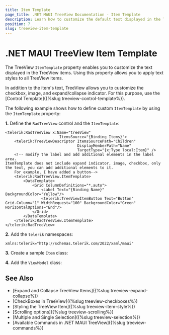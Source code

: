 ```yaml
---
title: Item Template
page_title: .NET MAUI TreeView Documentation - Item Template
description: Learn how to customize the default text displayed in the Telerik .NET MAUI TreeView control by using the item template. 
position: 7
slug: treeview-item-template
---
```


# .NET MAUI TreeView Item Template

The TreeView `ItemTemplate` property enables you to customize the text displayed in the TreeView items. Using this property allows you to apply text styles to all TreeView items.

In addition to the item's text, TreeView allows you to customize the checkbox, image, and expand/collapse indicator. For this purpose, use the [Control Template]({%slug treeview-control-template%}).

The following example shows how to define custom `ItemTemplate` by using the `ItemTemplate` property: 

**1.** Define the `RadTreeView` control and the `ItemTemplate`: 

```XAML
<telerik:RadTreeView x:Name="treeView" 
                        ItemsSource="{Binding Items}">
    <telerik:TreeViewDescriptor ItemsSourcePath="Children"
                                DisplayMemberPath="Name"
                                TargetType="{x:Type local:Item}" />
    <!-- modify the label and add additional elements in the label area.
ItemTemplate does not include expand indicator, image, checkbox, only the text, you can add additional elements to it.
    For example, I have added a button-->
    <telerik:RadTreeView.ItemTemplate>
        <DataTemplate>
            <Grid ColumnDefinitions="*,auto">
                <Label Text="{Binding Name}" BackgroundColor="Yellow"/>
                <telerik:TreeViewItemButton Text="Button" Grid.Column="1" WidthRequest="100" BackgroundColor="Green" HorizontalOptions="End"/>
            </Grid>
        </DataTemplate>
    </telerik:RadTreeView.ItemTemplate>
</telerik:RadTreeView>
```

**2.** Add the `telerik` namespaces:

```XAML
xmlns:telerik="http://schemas.telerik.com/2022/xaml/maui"
```

**3.** Create a sample `Item` class:

<snippet id='treeview-getting-started-item' />

**4.** Add the `ViewModel` class:

<snippet id='treeview-getting-started-viewmodel' />


## See Also

* [Expand and Collapse TreeView Items]({%slug treeview-expand-collapse%})
* [CheckBoxes in TreeView]({%slug treeview-checkboxes%})
* [Styling the TreeView Item]({%slug treeview-item-style%})
* [Scrolling options]({%slug treeview-scrolling%})
* [Multiple and Single Selection]({%slug treeview-selection%})
* [Available Commands in .NET MAUI TreeView]({%slug treeview-commands%})
